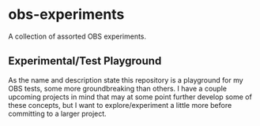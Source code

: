# obs-experiments
 A collection of assorted OBS experiments.

## Experimental/Test Playground
 As the name and description state this repository is a playground for my OBS tests, some more groundbreaking than others. I have a couple upcoming projects in mind that may at some point further develop some of these concepts, but I want to explore/experiment a little more before committing to a larger project.
